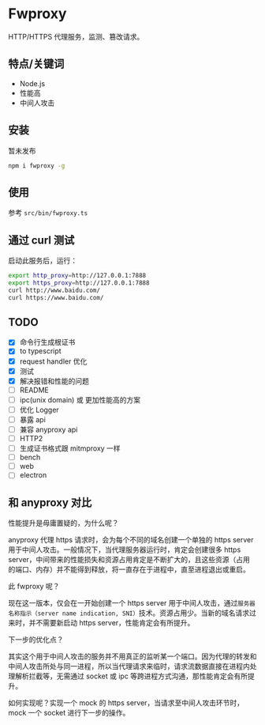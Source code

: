 # Fwproxy

HTTP/HTTPS 代理服务，监测、篡改请求。

## 特点/关键词

- Node.js
- 性能高
- 中间人攻击

## 安装

暂未发布

```sh
npm i fwproxy -g
```

## 使用

参考 `src/bin/fwproxy.ts`

## 通过 curl 测试

启动此服务后，运行：

```sh
export http_proxy=http://127.0.0.1:7888
export https_proxy=http://127.0.0.1:7888
curl http://www.baidu.com/
curl https://www.baidu.com/
```

## TODO

- [x] 命令行生成根证书
- [x] to typescript
- [x] request handler 优化
- [x] 测试
- [x] 解决报错和性能的问题
- [ ] README
- [ ] ipc(unix domain) 或 更加性能高的方案
- [ ] 优化 Logger
- [ ] 暴露 api
- [ ] 兼容 anyproxy api
- [ ] HTTP2
- [ ] 生成证书格式跟 mitmproxy 一样
- [ ] bench
- [ ] web
- [ ] electron

## 和 anyproxy 对比

性能提升是毋庸置疑的，为什么呢？

anyproxy 代理 https 请求时，会为每个不同的域名创建一个单独的 https server 用于中间人攻击。一般情况下，当代理服务器运行时，肯定会创建很多 https server，中间带来的性能损失和资源占用肯定是不断扩大的，且这些资源（占用的端口、内存）并不能得到释放，将一直存在于进程中，直至进程退出或重启。

此 fwproxy 呢？

现在这一版本，仅会在一开始创建一个 https server 用于中间人攻击，通过`服务器名称指示（server name indication, SNI）`技术。资源占用少。当新的域名请求过来时，并不需要新启动 https server，性能肯定会有所提升。

下一步的优化点？

其实这个用于中间人攻击的服务并不用真正的监听某一个端口。因为代理的转发和中间人攻击所处与同一进程，所以当代理请求来临时，请求流数据直接在进程内处理解析拦截等，无需通过 socket 或 ipc 等跨进程方式沟通，那性能肯定会有所提升。

如何实现呢？实现一个 mock 的 https server，当请求至中间人攻击环节时，mock 一个 socket 进行下一步的操作。
